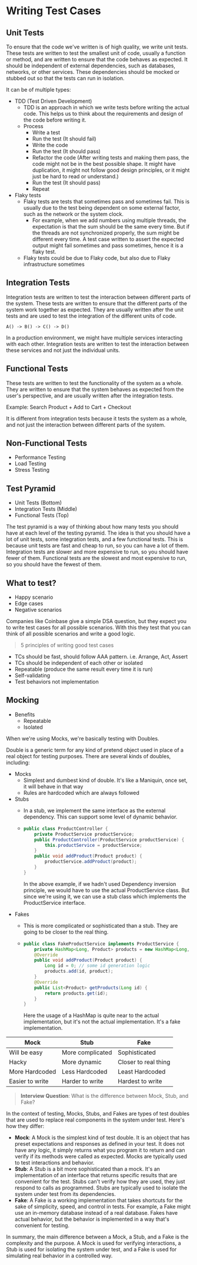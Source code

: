 # Writing Test Cases

## Unit Tests

To ensure that the code we've written is of high quality, we write unit tests. These tests are written to test the smallest unit of code, usually a function or method, and are written to ensure that the code behaves as expected. It should be independent of external dependencies, such as databases, networks, or other services. These dependencies should be mocked or stubbed out so that the tests can run in isolation.

It can be of multiple types:

- TDD (Test Driven Development)
  - TDD is an approach in which we write tests before writing the actual code. This helps us to think about the requirements and design of the code before writing it.
  - Process
    - Write a test
    - Run the test (It should fail)
    - Write the code
    - Run the test (It should pass)
    - Refactor the code (After writing tests and making them pass, the code might not be in the best possible shape. It might have duplication, it might not follow good design principles, or it might just be hard to read or understand.)
    - Run the test (It should pass)
    - Repeat
- Flaky tests
  - Flaky tests are tests that sometimes pass and sometimes fail. This is usually due to the test being dependent on some external factor, such as the network or the system clock.
    - For example, when we add numbers using multiple threads, the expectation is that the sum should be the same every time. But if the threads are not synchronized properly, the sum might be different every time. A test case written to assert the expected output might fail sometimes and pass sometimes, hence it is a flaky test.
  - Flaky tests could be due to Flaky code, but also due to Flaky infrastructure sometimes

## Integration Tests

Integration tests are written to test the interaction between different parts of the system. These tests are written to ensure that the different parts of the system work together as expected. They are usually written after the unit tests and are used to test the integration of the different units of code.

`A() -> B() -> C() -> D()`

In a production environment, we might have multiple services interacting with each other. Integration tests are written to test the interaction between these services and not just the individual units.

## Functional Tests

These tests are written to test the functionality of the system as a whole. They are written to ensure that the system behaves as expected from the user's perspective, and are usually written after the integration tests.

Example: Search Product + Add to Cart + Checkout

It is different from integration tests because it tests the system as a whole, and not just the interaction between different parts of the system.

## Non-Functional Tests

- Performance Testing
- Load Testing
- Stress Testing

## Test Pyramid

- Unit Tests (Bottom)
- Integration Tests (Middle)
- Functional Tests (Top)

The test pyramid is a way of thinking about how many tests you should have at each level of the testing pyramid. The idea is that you should have a lot of unit tests, some integration tests, and a few functional tests. This is because unit tests are fast and cheap to run, so you can have a lot of them. Integration tests are slower and more expensive to run, so you should have fewer of them. Functional tests are the slowest and most expensive to run, so you should have the fewest of them.

## What to test?

- Happy scenario
- Edge cases
- Negative scenarios

Companies like Coinbase give a simple DSA question, but they expect you to write test cases for all possible scenarios. With this they test that you can think of all possible scenarios and write a good logic.

> 5 principles of writing good test cases

- TCs should be fast, should follow AAA pattern. i.e. Arrange, Act, Assert
- TCs should be independent of each other or isolated
- Repeatable (produce the same result every time it is run)
- Self-validating
- Test behaviors not implementation

## Mocking

- Benefits
  - Repeatable
  - Isolated

When we're using Mocks, we're basically testing with Doubles.

Double is a generic term for any kind of pretend object used in place of a real object for testing purposes. There are several kinds of doubles, including:

- Mocks
  - Simplest and dumbest kind of double. It's like a Maniquin, once set, it will behave in that way
  - Rules are hardcoded which are always followed
- Stubs
  - In a stub, we implement the same interface as the external dependency. This can support some level of dynamic behavior.
  - ```java
    public class ProductController {
        private ProductService productService;
        public ProductController(ProductService productService) {
            this.productService = productService;
        }
        public void addProduct(Product product) {
            productService.addProduct(product);
        }
    }
    ```

    In the above example, if we hadn't used Dependency inversion principle, we would have to use the actual ProductService class. But since we're using it, we can use a stub class which implements the ProductService interface.
- Fakes
  - This is more complicated or sophisticated than a stub. They are going to be closer to the real thing.
  - ```java
    public class FakeProductService implements ProductService {
        private HashMap<Long, Product> products = new HashMap<Long, Product>();
        @Override
        public void addProduct(Product product) {
            Long id = 0; // some id generation logic
            products.add(id, product);
        }
        @Override
        public List<Product> getProducts(Long id) {
            return products.get(id);
        }
    }
    ```

    Here the usage of a HashMap is quite near to the actual implementation, but it's not the actual implementation. It's a fake implementation.

| Mock | Stub             | Fake                 |
| ---- |------------------|----------------------|
|Will be easy | More complicated | Sophisticated        |
|Hacky | More dynamic | Closer to real thing |
| More Hardcoded | Less Hardcoded | Least Hardcoded      |
| Easier to write | Harder to write | Hardest to write     |

> **Interview Question**: What is the difference between Mock, Stub, and Fake?

In the context of testing, Mocks, Stubs, and Fakes are types of test doubles that are used to replace real components in the system under test. Here's how they differ:

- **Mock**: A Mock is the simplest kind of test double. It is an object that has preset expectations and responses as defined in your test. It does not have any logic, it simply returns what you program it to return and can verify if its methods were called as expected. Mocks are typically used to test interactions and behavior.
- **Stub**: A Stub is a bit more sophisticated than a mock. It's an implementation of an interface that returns specific results that are convenient for the test. Stubs can't verify how they are used, they just respond to calls as programmed. Stubs are typically used to isolate the system under test from its dependencies.
- **Fake**: A Fake is a working implementation that takes shortcuts for the sake of simplicity, speed, and control in tests. For example, a Fake might use an in-memory database instead of a real database. Fakes have actual behavior, but the behavior is implemented in a way that's convenient for testing.

In summary, the main difference between a Mock, a Stub, and a Fake is the complexity and the purpose. A Mock is used for verifying interactions, a Stub is used for isolating the system under test, and a Fake is used for simulating real behavior in a controlled way.
